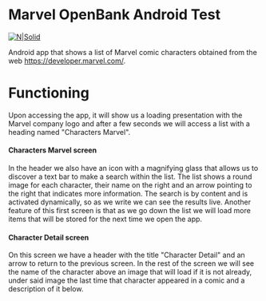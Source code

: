 # Marvel OpenBank Android Test

[![N|Solid](https://upload.wikimedia.org/wikipedia/commons/thumb/0/04/MarvelLogo.svg/800px-MarvelLogo.svg.png)](https://developer.marvel.com/)

Android app that shows a list of Marvel comic characters obtained from the web https://developer.marvel.com/.

# Functioning

Upon accessing the app, it will show us a loading presentation with the Marvel company logo and after a few seconds we will access a list with a heading named "Characters Marvel".

#### Characters Marvel screen

In the header we also have an icon with a magnifying glass that allows us to discover a text bar to make a search within the list.
The list shows a round image for each character, their name on the right and an arrow pointing to the right that indicates more information.
The search is by content and is activated dynamically, so as we write we can see the results live.
Another feature of this first screen is that as we go down the list we will load more items that will be stored for the next time we open the app.

#### Character Detail screen

On this screen we have a header with the title "Character Detail" and an arrow to return to the previous screen. In the rest of the screen we will see the name of the character above an image that will load if it is not already, under said image the last time that character appeared in a comic and a description of it below.


